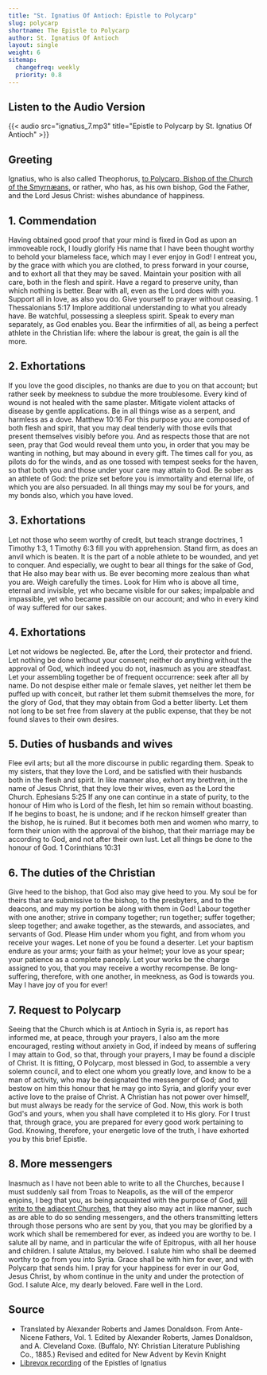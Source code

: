 ```yaml
---
title: "St. Ignatius Of Antioch: Epistle to Polycarp"
slug: polycarp
shortname: The Epistle to Polycarp
author: St. Ignatius Of Antioch
layout: single
weight: 6
sitemap:
  changefreq: weekly
  priority: 0.8
---
```

## Listen to the Audio Version
{{< audio src="ignatius_7.mp3" title="Epistle to Polycarp by St. Ignatius Of Antioch" >}}
## Greeting
Ignatius, who is also called Theophorus, [to Polycarp, Bishop of the Church of the Smyrnæans,](/apostolic-fathers/polycarp-of-smyrna/) or rather, who has, as his own bishop, God the Father, and the Lord Jesus Christ: wishes abundance of happiness.

## 1. Commendation 

Having obtained good proof that your mind is fixed in God as upon an immoveable rock, I loudly glorify His name that I have been thought worthy to behold your blameless face, which may I ever enjoy in God! I entreat you, by the grace with which you are clothed, to press forward in your course, and to exhort all that they may be saved. Maintain your position with all care, both in the flesh and spirit. Have a regard to preserve unity, than which nothing is better. Bear with all, even as the Lord does with you. Support all in love, as also you do. Give yourself to prayer without ceasing. 1 Thessalonians 5:17 Implore additional understanding to what you already have. Be watchful, possessing a sleepless spirit. Speak to every man separately, as God enables you. Bear the infirmities of all, as being a perfect athlete in the Christian life: where the labour is great, the gain is all the more.

## 2. Exhortations
If you love the good disciples, no thanks are due to you on that account; but rather seek by meekness to subdue the more troublesome. Every kind of wound is not healed with the same plaster. Mitigate violent attacks of disease by gentle applications. Be in all things wise as a serpent, and harmless as a dove. Matthew 10:16 For this purpose you are composed of both flesh and spirit, that you may deal tenderly with those evils that present themselves visibly before you. And as respects those that are not seen, pray that God would reveal them unto you, in order that you may be wanting in nothing, but may abound in every gift. The times call for you, as pilots do for the winds, and as one tossed with tempest seeks for the haven, so that both you and those under your care may attain to God. Be sober as an athlete of God: the prize set before you is immortality and eternal life, of which you are also persuaded. In all things may my soul be for yours, and my bonds also, which you have loved.

## 3. Exhortations
Let not those who seem worthy of credit, but teach strange doctrines, 1 Timothy 1:3, 1 Timothy 6:3 fill you with apprehension. Stand firm, as does an anvil which is beaten. It is the part of a noble athlete to be wounded, and yet to conquer. And especially, we ought to bear all things for the sake of God, that He also may bear with us. Be ever becoming more zealous than what you are. Weigh carefully the times. Look for Him who is above all time, eternal and invisible, yet who became visible for our sakes; impalpable and impassible, yet who became passible on our account; and who in every kind of way suffered for our sakes.

## 4. Exhortations
Let not widows be neglected. Be, after the Lord, their protector and friend. Let nothing be done without your consent; neither do anything without the approval of God, which indeed you do not, inasmuch as you are steadfast. Let your assembling together be of frequent occurrence: seek after all by name. Do not despise either male or female slaves, yet neither let them be puffed up with conceit, but rather let them submit themselves the more, for the glory of God, that they may obtain from God a better liberty. Let them not long to be set free from slavery at the public expense, that they be not found slaves to their own desires.

## 5. Duties of husbands and wives

Flee evil arts; but all the more discourse in public regarding them. Speak to my sisters, that they love the Lord, and be satisfied with their husbands both in the flesh and spirit. In like manner also, exhort my brethren, in the name of Jesus Christ, that they love their wives, even as the Lord the Church. Ephesians 5:25 If any one can continue in a state of purity, to the honour of Him who is Lord of the flesh, let him so remain without boasting. If he begins to boast, he is undone; and if he reckon himself greater than the bishop, he is ruined. But it becomes both men and women who marry, to form their union with the approval of the bishop, that their marriage may be according to God, and not after their own lust. Let all things be done to the honour of God. 1 Corinthians 10:31

## 6. The duties of the Christian
Give heed to the bishop, that God also may give heed to you. My soul be for theirs that are submissive to the bishop, to the presbyters, and to the deacons, and may my portion be along with them in God! Labour together with one another; strive in company together; run together; suffer together; sleep together; and awake together, as the stewards, and associates, and servants of God. Please Him under whom you fight, and from whom you receive your wages. Let none of you be found a deserter. Let your baptism endure as your arms; your faith as your helmet; your love as your spear; your patience as a complete panoply. Let your works be the charge assigned to you, that you may receive a worthy recompense. Be long-suffering, therefore, with one another, in meekness, as God is towards you. May I have joy of you for ever!

## 7. Request to Polycarp
Seeing that the Church which is at Antioch in Syria is, as report has informed me, at peace, through your prayers, I also am the more encouraged, resting without anxiety in God, if indeed by means of suffering I may attain to God, so that, through your prayers, I may be found a disciple of Christ. It is fitting, O Polycarp, most blessed in God, to assemble a very solemn council, and to elect one whom you greatly love, and know to be a man of activity, who may be designated the messenger of God; and to bestow on him this honour that he may go into Syria, and glorify your ever active love to the praise of Christ. A Christian has not power over himself, but must always be ready for the service of God. Now, this work is both God's and yours, when you shall have completed it to His glory. For I trust that, through grace, you are prepared for every good work pertaining to God. Knowing, therefore, your energetic love of the truth, I have exhorted you by this brief Epistle.

## 8. More messengers
Inasmuch as I have not been able to write to all the Churches, because I must suddenly sail from Troas to Neapolis, as the will of the emperor enjoins, I beg that you, as being acquainted with the purpose of God, [will write to the adjacent Churches](/apostolic-fathers/polycarp-of-smyrna/philippians/), that they also may act in like manner, such as are able to do so sending messengers, and the others transmitting letters through those persons who are sent by you, that you may be glorified by a work which shall be remembered for ever, as indeed you are worthy to be. I salute all by name, and in particular the wife of Epitropus, with all her house and children. I salute Attalus, my beloved. I salute him who shall be deemed worthy to go from you into Syria. Grace shall be with him for ever, and with Polycarp that sends him. I pray for your happiness for ever in our God, Jesus Christ, by whom continue in the unity and under the protection of God. I salute Alce, my dearly beloved. Fare well in the Lord.

## Source
- Translated by Alexander Roberts and James Donaldson. From Ante-Nicene Fathers, Vol. 1. Edited by Alexander Roberts, James Donaldson, and A. Cleveland Coxe. (Buffalo, NY: Christian Literature Publishing Co., 1885.) Revised and edited for New Advent by Kevin Knight
- [Librevox recording](https://librivox.org/epistles-of-ignatius-by-st-ignatius-of-antioch/) of the Epistles of Ignatius